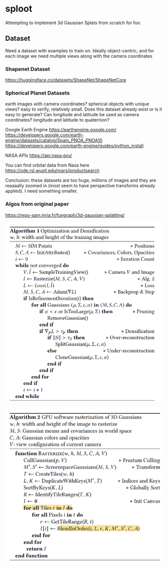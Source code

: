 # sploot

Attempting to implement 3d Gaussian Splats from scratch for fun.

## Dataset

Need a dataset with examples to train on. Ideally object-centric, and for each image we need multiple views along with the camera coordinates

### Shapenet Dataset

https://huggingface.co/datasets/ShapeNet/ShapeNetCore

### Spherical Planet Datasets

earth images with camera coordinates?
spherical objects with unique views? easy to verify, relatively small. Does this dataset already exist or is it easy to generate? Can longitude and latitude be used as camera coordinates? longitude and latitude to quaternion?

Google Earth Engine
https://earthengine.google.com/
https://developers.google.com/earth-engine/datasets/catalog/Spain_PNOA_PNOA10
https://developers.google.com/earth-engine/guides/python_install

NASA APIs
https://api.nasa.gov/

You can find orbital data from Nasa here
https://ode.rsl.wustl.edu/mars/productsearch

Conclusion: these datasets are too huge, millions of images and they are reaaaally zoomed in (most seem to have perspective transforms already applied). I need something smaller.

### Algos from original paper

https://repo-sam.inria.fr/fungraph/3d-gaussian-splatting/

![Alt text](assets/algo1.png)

![Alt text](assets/algo2.png)